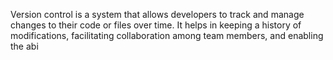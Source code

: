Version control is a system that allows developers to track and manage changes to their code or files over time. It helps in keeping a history of modifications, facilitating collaboration among team members, and enabling the abi